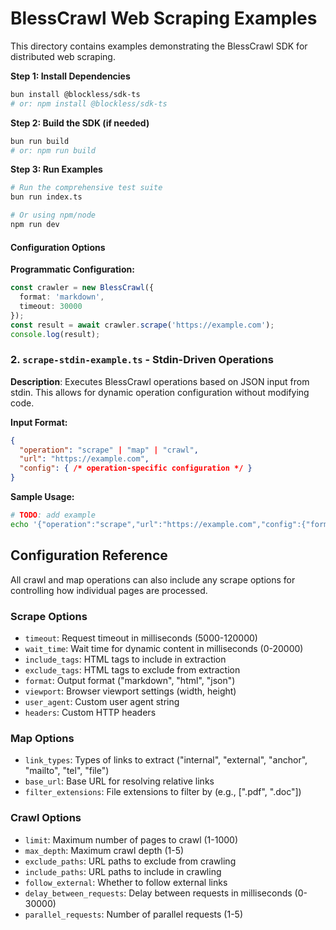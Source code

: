 # BlessCrawl Web Scraping Examples

This directory contains examples demonstrating the BlessCrawl SDK for distributed web scraping.

**Step 1: Install Dependencies**
```bash
bun install @blockless/sdk-ts
# or: npm install @blockless/sdk-ts
```

**Step 2: Build the SDK (if needed)**
```bash
bun run build
# or: npm run build
```

**Step 3: Run Examples**
```bash
# Run the comprehensive test suite
bun run index.ts

# Or using npm/node
npm run dev
```

#### Configuration Options

**Programmatic Configuration:**

```typescript
const crawler = new BlessCrawl({
  format: 'markdown',
  timeout: 30000
});
const result = await crawler.scrape('https://example.com');
console.log(result);
```

### 2. `scrape-stdin-example.ts` - Stdin-Driven Operations

**Description**: Executes BlessCrawl operations based on JSON input from stdin. This allows for dynamic operation configuration without modifying code.

**Input Format:**
```json
{
  "operation": "scrape" | "map" | "crawl",
  "url": "https://example.com",
  "config": { /* operation-specific configuration */ }
}
```

**Sample Usage:**

```bash
# TODO: add example
echo '{"operation":"scrape","url":"https://example.com","config":{"format":"markdown"}}' | 
```

## Configuration Reference

All crawl and map operations can also include any scrape options for controlling how individual pages are processed.

### Scrape Options

- `timeout`: Request timeout in milliseconds (5000-120000)
- `wait_time`: Wait time for dynamic content in milliseconds (0-20000)
- `include_tags`: HTML tags to include in extraction
- `exclude_tags`: HTML tags to exclude from extraction
- `format`: Output format ("markdown", "html", "json")
- `viewport`: Browser viewport settings (width, height)
- `user_agent`: Custom user agent string
- `headers`: Custom HTTP headers

### Map Options

- `link_types`: Types of links to extract ("internal", "external", "anchor", "mailto", "tel", "file")
- `base_url`: Base URL for resolving relative links
- `filter_extensions`: File extensions to filter by (e.g., [".pdf", ".doc"])

### Crawl Options

- `limit`: Maximum number of pages to crawl (1-1000)
- `max_depth`: Maximum crawl depth (1-5)
- `exclude_paths`: URL paths to exclude from crawling
- `include_paths`: URL paths to include in crawling
- `follow_external`: Whether to follow external links
- `delay_between_requests`: Delay between requests in milliseconds (0-30000)
- `parallel_requests`: Number of parallel requests (1-5)
